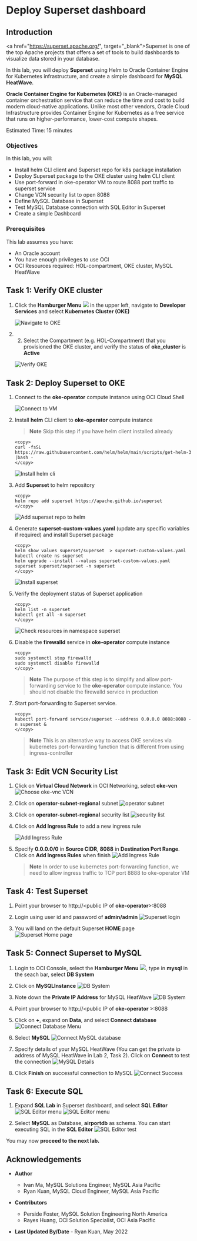 # Deploy Superset dashboard

## Introduction

<a href="https://superset.apache.org/", target="\_blank">Superset</a> is one of the top Apache projects that offers a set of tools to build dashboards to visualize data stored in your database.

In this lab, you will deploy **Superset** using Helm to Oracle Container Engine for Kubernetes infrastructure, and create a simple dashboard for **MySQL HeatWave**.

**Oracle Container Engine for Kubernetes (OKE)** is an Oracle-managed container orchestration service that can reduce the time and cost to build modern cloud-native applications. Unlike most other vendors, Oracle Cloud Infrastructure provides Container Engine for Kubernetes as a free service that runs on higher-performance, lower-cost compute shapes.

Estimated Time: 15 minutes

### Objectives

In this lab, you will:

* Install helm CLI client and Superset repo for k8s package installation
* Deploy Superset package to the OKE cluster using helm CLI client
* Use port-forward in oke-operator VM to route 8088 port traffic to superset service
* Change VCN security list to open 8088
* Define MySQL Database in Superset
* Test MySQL Database connection with SQL Editor in Superset
* Create a simple Dashboard

### Prerequisites

This lab assumes you have:

* An Oracle account
* You have enough privileges to use OCI
* OCI Resources required: HOL-compartment, OKE cluster, MySQL HeatWave

## Task 1: Verify OKE cluster

1. Click the **Hamburger Menu** ![](images/hamburger.png) in the upper left, navigate to **Developer Services** and select **Kubernetes Cluster (OKE)**

    ![Navigate to OKE](images/navigate-to-oke.png)

2. 2. Select the Compartment (e.g. HOL-Compartment) that you provisioned the OKE cluster, and verify the status of **oke_cluster** is **Active**

    ![Verify OKE](images/click-cluster.png)

## Task 2: Deploy Superset to OKE

1. Connect to the **oke-operator** compute instance using OCI Cloud Shell

	![Connect to VM](images/connect-to-vm.png)

2. Install **helm** CLI client to **oke-operator** compute instance

    >**Note** Skip this step if you have helm client installed already

    ```
    <copy>
    curl -fsSL https://raw.githubusercontent.com/helm/helm/main/scripts/get-helm-3 |bash -
    </copy>
    ```

    ![Install helm cli](images/helm-cli-install.png)

3. Add **Superset** to helm repository

    ```
    <copy>
    helm repo add superset https://apache.github.io/superset
    </copy>
    ```

    ![Add superset repo to helm ](images/helm-add-repo.png)

4. Generate **superset-custom-values.yaml** (update any specific variables if required) and install Superset package

    ```
    <copy>
    helm show values superset/superset  > superset-custom-values.yaml
    kubectl create ns superset
    helm upgrade --install --values superset-custom-values.yaml superset superset/superset -n superset
    </copy>
    ```

    ![Install superset ](images/superset-install.png)

5. Verify the deployment status of Superset application

    ```
    <copy>
    helm list -n superset
    kubectl get all -n superset
    </copy>
    ```

    ![Check resources in namespace superset ](images/superset-get-all.png)

6. Disable the **firewalld** service in **oke-operator** compute instance

    ```
    <copy>
    sudo systemctl stop firewalld
    sudo systemctl disable firewalld
    </copy>
    ```
    > **Note** The purpose of this step is to simplify and allow port-forwarding service to the **oke-operator** compute instance. You should not disable the firewalld service in production

7. Start port-forwarding to Superset service.

    ```
    <copy>
    kubectl port-forward service/superset --address 0.0.0.0 8088:8088 -n superset &
    </copy>
    ```
    > **Note** This is an alternative way to access OKE services via kubernetes port-forwarding function that is different from using ingress-controller

## Task 3: Edit VCN Security List

1. Click on **Virtual Cloud Network** in OCI Networking, select **oke-vcn**
    ![Choose oke-vnc VCN](images/vcn.png)

2. Click on **operator-subnet-regional** subnet
    ![operator subnet](images/vcn-subet.png)

3. Click on **operator-subnet-regional** security list
    ![security list](images/vcn-subnet-securitylist.png)

4. Click on **Add Ingress Rule** to add a new ingress rule

    ![Add Ingress Rule](images/vcn-add-ingress-rule.png)

5. Specify **0.0.0.0/0** in **Source CIDR**, **8088** in **Destination Port Range**. Click on **Add Ingress Rules** when finish
    ![Add Ingress Rule](images/vcn-add-ingress-rule-8088.png)

    > **Note** In order to use kubernetes port-forwarding function, we need to allow ingress traffic to TCP port 8888 to oke-operator VM

## Task 4: Test Superset

1. Point your browser to http://&lt;public IP of **oke-operator**&gt;:8088

2. Login using user id and password of **admin/admin**
    ![Superset login](images/superset-login.png)

3. You will land on the default Superset **HOME** page
    ![Superset Home page](images/superset-home-page.png)

## Task 5: Connect Superset to MySQL

1. Login to OCI Console, select the **Hamburger Menu** ![](images/hamburger.png), type in **mysql** in the seach bar, select **DB System**

2. Click on **MySQLInstance**
    ![DB System](images/oci-mysql-dbsystem.png)

3. Note down the **Private IP Address** for MySQL HeatWave
    ![DB System](images/oci-mysql-dbsystem-ip.png)

4. Point your browser to http://&lt;public IP of **oke-operator** &gt;:8088

5. Click on **+**, expand on **Data**, and select **Connect database**
    ![Connect Database Menu](images/superset-add-database-menu.png)

6. Select **MySQL**
    ![Connect MySQL database](images/superset-connect-mysql.png)

7. Specify details of your MySQL HeatWave (You can get the private ip address of MySQL HeatWave in Lab 2, Task 2). Click on **Connect** to test the connection
    ![MySQL Details](images/superset-mysql-details.png)

8. Click **Finish** on successful connection to MySQL
    ![Connect Success](images/superset-mysql-connect-success.png)

## Task 6: Execute SQL

1.  Expand **SQL Lab** in Superset dashboard, and select **SQL Editor**
    ![SQL Editor menu](images/superset-sqllab-menu.png)
    ![SQL Editor menu](images/superset-sql-editor.png)

2. Select **MySQL** as Database, **airportdb** as schema. You can start executing SQL in the **SQL Editor**
    ![SQL Editor test](images/superset-sql-editor-test.png)

  You may now **proceed to the next lab.**

## Acknowledgements

* **Author**
	* Ivan Ma, MySQL Solutions Engineer, MySQL Asia Pacific
	* Ryan Kuan, MySQL Cloud Engineer, MySQL Asia Pacific
* **Contributors**
	* Perside Foster, MySQL Solution Engineering North America
	* Rayes Huang, OCI Solution Specialist, OCI Asia Pacific

* **Last Updated By/Date** - Ryan Kuan, May 2022